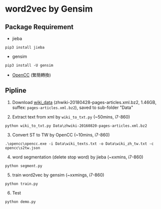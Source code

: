 # word2vec by Gensim

## Package Requirement

* jieba
```
pip3 install jieba
```
* gensim
```
pip3 install -U gensim
```
* [OpenCC](https://github.com/BYVoid/OpenCC) (繁簡轉換)

## Pipline

1. Download [wiki_data](https://dumps.wikimedia.org/zhwiki/) (zhwiki-20180428-pages-articles.xml.bz2, 1.46GB, suffex: `pages-articles.xml.bz2`),
saved to sub-folder "Data"

2. Extract text from xml by `wiki_to_txt.py` (~50mins, i7-860)
```
python wiki_to_txt.py Data\zhwiki-20160820-pages-articles.xml.bz2
```

3. Convert ST to TW by OpenCC (~10mins, i7-860)
```
.\opencc\opencc.exe -i Data\wiki_texts.txt -o Data\wiki_zh_tw.txt -c opencc\s2tw.json
```

4. word segmentation (delete stop word) by jieba (~xxmins, i7-860)
```
python segment.py
```

5. train word2vec by gensim (~xxmings, i7-860)
```
python train.py
```

6. Test
```
python demo.py
```